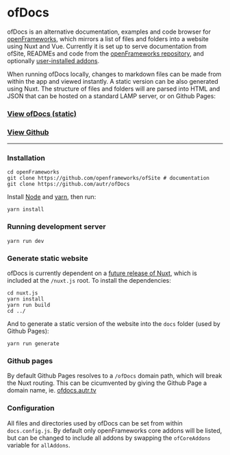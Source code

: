 # ofDocs

ofDocs is an alternative documentation, examples and code browser for [openFrameworks](https://openframeworks.cc/), which mirrors a list of files and folders into a website using Nuxt and Vue. Currently it is set up to serve documentation from ofSite, READMEs and code from the [openFrameworks repository](https://github.com/openframeworks/openFrameworks), and optionally [user-installed addons](https://ofxaddons.com). 

When running ofDocs locally, changes to markdown files can be made from within the app and viewed instantly. A static version can be also generated using Nuxt. The structure of files and folders will are parsed into HTML and JSON that can be hosted on a standard LAMP server, or on Github Pages:

### [View ofDocs (static)](https://ofdocs.autr.tv)
### [View Github](https://github.com/autr/ofdocs)

---

### Installation

```
cd openFrameworks
git clone https://github.com/openframeworks/ofSite # documentation
git clone https://github.com/autr/ofDocs
```

Install [Node](https://nodejs.org/en/download/) and [yarn](https://classic.yarnpkg.com/en/docs/install), then run:

```
yarn install
```

### Running development server

```
yarn run dev
```

### Generate static website

ofDocs is currently dependent on a [future release of Nuxt](https://github.com/nuxt/nuxt.js/tree/feat/target-2), which is included at the `/nuxt.js` root. To install the dependencies:

```
cd nuxt.js
yarn install
yarn run build
cd ../
```

And to generate a static version of the website into the `docs` folder (used by Github Pages):

```
yarn run generate
```

### Github pages

By default Github Pages resolves to a `/ofDocs` domain path, which will break the Nuxt routing. This can be cicumvented by giving the Github Page a domain name, ie. [ofdocs.autr.tv](https://ofdocs.autr.tv)

### Configuration

All files and directories used by ofDocs can be set from within `docs.config.js`. By default only openFrameworks core addons will be listed, but can be changed to include all addons by swapping the `ofCoreAddons` variable for `allAddons`.
